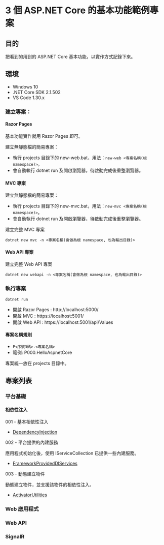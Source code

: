 # 3 個 ASP&#x2E;NET Core 的基本功能範例專案

## 目的
把看到的用到的 ASP&#x2E;NET Core 基本功能，以實作方式記錄下來。

## 環境

* Windows 10
* .NET Core SDK 2.1.502
* VS Code 1.30.x

### 建立專案：

#### Razor Pages

基本功能實作就用 Razor Pages 即可。

建立無靜態檔的簡易專案：
* 執行 projects 目錄下的 new-web.bat，用法：`new-web <專案名稱(根 namespace)>`。
* 會自動執行 dotnet run 及開啟瀏覽器，待啟動完成後重整瀏覽器。

#### MVC 專案

建立無靜態檔的簡易專案：
* 執行 projects 目錄下的 new-mvc.bat，用法：`new-mvc <專案名稱(根 namespace)>`。
* 會自動執行 dotnet run 及開啟瀏覽器，待啟動完成後重整瀏覽器。

建立完整 MVC 專案
```
dotnet new mvc -n <專案名稱(會做為根 namespace, 也為輸出目錄)>
```

#### Web API 專案

建立完整 Web API 專案
```
dotnet new webapi -n <專案名稱(會做為根 namespace, 也為輸出目錄)>
```

### 執行專案
```
dotnet run
```

* 開啟 Razor Pages : http://localhost:5000/
* 開啟 MVC : https://localhost:5001/
* 開啟 Web API : https://localhost:5001/api/Values

#### 專案名稱規則
* `P<序號3碼>.<專案名稱>`
* 範例: P000.HelloAspnetCore

專案統一放在 projects 目錄中。

## 專案列表

### 平台基礎

#### 相依性注入

001 - 基本相依性注入

* [DependencyInjection](https://github.com/yingclin/practical-aspnetcore/tree/master/projects/P001.DependencyInjection)

002 - 平台提供的內建服務

應用程式初始化後，使用 IServiceCollection 已提供一些內建服務。

* [FrameworkProvidedDIServices](https://github.com/yingclin/practical-aspnetcore/tree/master/projects/P002.FrameworkProvidedDIServices)

003 - 動態建立物件

動態建立物件，並支援該物件的相依性注入。

* [ActivatorUtilities](https://github.com/yingclin/practical-aspnetcore/tree/master/projects/P003.ActivatorUtilities)

### Web 應用程式

### Web API

### SignalR

